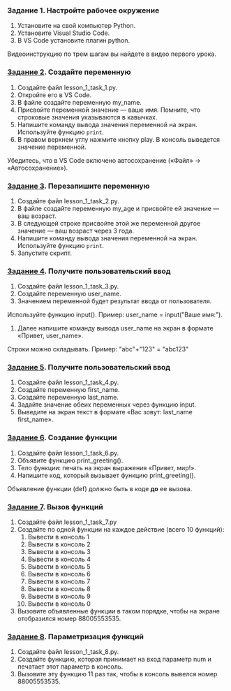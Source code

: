 
### **Задание 1. Настройте рабочее окружение**

1. Установите на свой компьютер Python.
2. Установите Visual Studio Code.
3. В VS Code установите плагин python.

Видеоинструкцию по трем шагам вы найдете в видео первого урока.

### **[Задание 2](https://github.com/mranolegprivate/skypro/blob/main/auto_python/lesson_1/lesson_1_task_1.py "Задание 2"). Создайте переменную**

1. Создайте файл lesson_1_task_1.py.
2. Откройте его в VS Code.
3. В файле создайте переменную my_name.
4. Присвойте переменной значение — ваше имя. Помните, что строковые значения указываются в кавычках.
5. Напишите команду вывода значения переменной на экран. Используйте функцию `print`.
6. В правом верхнем углу нажмите кнопку play. В консоль выведется значение переменной.

Убедитесь, что в VS Code включено автосохранение («Файл» -> «Автосохранение»).

### **[Задание 3](https://github.com/mranolegprivate/skypro/blob/main/auto_python/lesson_1/lesson_1_task_2.py "Задание 3"). Перезапишите переменную**

1. Создайте файл lesson_1_task_2.py.
2. В файле создайте переменную my_age и присвойте ей значение — ваш возраст.
3. В следующей строке присвойте этой же переменной другое значение — ваш возраст через 3 года.
4. Напишите команду вывода значения переменной на экран. Используйте функцию `print`.
5. Запустите скрипт.

### **[Задание 4](https://github.com/mranolegprivate/skypro/blob/main/auto_python/lesson_1/lesson_1_task_3.py "Задание 4"). Получите пользовательский ввод**

1. Создайте файл lesson_1_task_3.py.
2. Создайте переменную user_name.
3. Значением переменной будет результат ввода от пользователя. 

Используйте функцию input().
Пример: user_name = input("Ваше имя:"). 

1. Далее напишите команду вывода user_name на экран в формате «Привет, user_name».

Строки можно складывать.
Пример: "abc"+"123" = "abc123"

### **[Задание 5](https://github.com/mranolegprivate/skypro/blob/main/auto_python/lesson_1/lesson_1_task_4.py "Задание 5"). Получите пользовательский ввод**

1. Создайте файл lesson_1_task_4.py.
2. Создайте переменную first_name.
3. Создайте переменную last_name.
4. Задайте значение обеих переменных через функцию input.
5. Выведите на экран текст в формате «Вас зовут: last_name first_name».

### **[Задание 6](https://github.com/mranolegprivate/skypro/blob/main/auto_python/lesson_1/lesson_1_task_6.py "Задание 6"). Создание функции**

1. Создайте файл lesson_1_task_6.py.
2. Объявите функцию print_greeting().
3. Тело функции: печать на экран выражения «Привет, мир!».
4. Напишите код, который вызывает функцию print_greeting().

Объявление функции (def) должно быть в коде **до** ее вызова.

### **[Задание 7](https://github.com/mranolegprivate/skypro/blob/main/auto_python/lesson_1/lesson_1_task_7.py "Задание 7"). Вызов функций**

1. Создайте файл lesson_1_task_7.py
2. Создайте по одной функции на каждое действие (всего 10 функций):
    1. Вывести в консоль 1
    2. Вывести в консоль 2
    3. Вывести в консоль 3
    4. Вывести в консоль 4
    5. Вывести в консоль 5
    6. Вывести в консоль 6
    7. Вывести в консоль 7
    8. Вывести в консоль 8
    9. Вывести в консоль 9
    10. Вывести в консоль 0
3. Вызовите объявленные функции в таком порядке, чтобы на экране отобразился номер 88005553535.

### **[Задание 8](https://github.com/mranolegprivate/skypro/blob/main/auto_python/lesson_1/lesson_1_task_8.py "Задание 8"). Параметризация функций**

1. Создайте файл lesson_1_task_8.py.
2. Создайте функцию, которая принимает на вход параметр num и печатает этот параметр в консоль.
3. Вызовите эту функцию 11 раз так, чтобы в консоль вывелся номер 88005553535.
